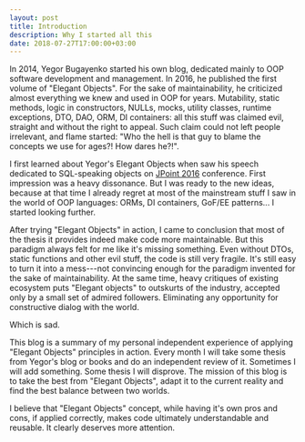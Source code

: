 ```yaml
---
layout: post
title: Introduction
description: Why I started all this
date: 2018-07-27T17:00:00+03:00
---
```


In 2014, Yegor Bugayenko started his own blog, dedicated mainly to 
OOP software development and management. In 2016, he published the first
volume of "Elegant Objects". For the sake of maintainability, he criticized
almost everything we knew and used in OOP for years. Mutability, static methods,
logic in constructors, NULLs, mocks, utility classes, runtime exceptions,
DTO, DAO, ORM, DI containers: all this stuff was claimed evil, straight and without the right to appeal.
Such claim could not left people irrelevant, and flame started: "Who the hell is that guy to blame the concepts we 
use for ages?! How dares he?!".

I first learned about Yegor's Elegant Objects when saw his speech dedicated to SQL-speaking
objects on [JPoint 2016](http://2016.jpoint.ru/talks/bugayenko/) conference. First impression was
a heavy dissonance. But I was ready to the new ideas, because at that time I already 
regret at most of the mainstream stuff I saw in the world of OOP languages: ORMs, DI containers,
GoF/EE patterns... I started looking further.

After trying "Elegant Objects" in action, I came to conclusion that most of the thesis it provides 
indeed make code more maintainable. But this paradigm always felt for me like it's missing something. Even without DTOs,
static functions and other evil stuff, the code is still very fragile. It's still easy to turn it into a mess---not 
convincing enough for the paradigm invented for the sake of maintainability. At the same time, heavy critiques of 
existing ecosystem puts "Elegant objects" to outskurts of the industry, accepted only by a small set of admired 
followers. Eliminating any opportunity for constructive dialog with the world.

Which is sad.

This blog is a summary of my personal independent experience of applying "Elegant Objects" principles in action. Every 
month I will take some thesis from Yegor's blog or books and do an independent review of it. Sometimes I will add 
something. Some thesis I will disprove. The mission of this blog is to take the best from "Elegant Objects", adapt it 
to the current reality and find the best balance between two worlds.

I believe that "Elegant Objects" concept, while having it's own pros and cons, if applied correctly, makes code 
ultimately understandable and reusable. It clearly deserves more attention.
